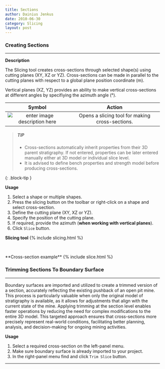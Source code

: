 ```yaml
---
title: Sections
author: Dainius Jenkus
date: 2010-06-30
category: Slicing
layout: post
---
```


### Creating Sections
---

**Description**

The Slicing tool creates cross-sections through selected shape(s) using cutting planes (XY, XZ or YZ). Cross-sections can be made in parallel to the cutting planes with respect to a global  plane position coordinate (m).

 Vertical planes (XZ, YZ) provides an ability to make vertical cross-sections at different angles by specifiying the azimuth angle (°).

|Symbol|Action|
|:-:|:-:|
![enter image description here](https://OptimalSlope.github.io/manual/assets/control-icons/content-cut-custom.png)| Opens a slicing tool for making cross-sections.|


> ##### TIP
>
> * Cross-sections automatically inherit properties from their 3D parent stratigraphy. If not entered, properties can be later entered manually either at 3D model or individual slice level.
> * It is advised to define bench properties and strength model before producing cross-sections.
>
{: .block-tip }

**Usage**

1. Select a shape or multiple shapes.
2. Press the slicing button on the toolbar or right-click on a shape and select cross-section.
3. Define the cutting plane (XY, XZ or YZ).
4. Specify the position of the cutting plane.
5. If required, provide the azimuth (**when working with vertical planes**).
6. Click `Slice` button.
 

**Slicing tool**
{% include slicing.html %}
<p>&nbsp;</p>
**Cross-section example**
{% include slice.html %}

### Trimming Sections To Boundary Surface
---

Boundary surfaces are imported and utilized to create a trimmed version of a section, accurately reflecting the existing pushback of an open pit mine. This process is particularly valuable when only the original model of stratigraphy is available, as it allows for adjustments that align with the current state of the mine. Applying trimming at the section level enables faster operations by reducing the need for complex modifications to the entire 3D model. This targeted approach ensures that cross-sections more precisely represent real-world conditions, facilitating better planning, analysis, and decision-making for ongoing mining activities.

**Usage**

1. Select a required cross-section on the left-panel menu.
2. Make sure boundary surface is already imported to your project.
3. In the right-panel menu find and click `Trim Slice` button.


 ---
